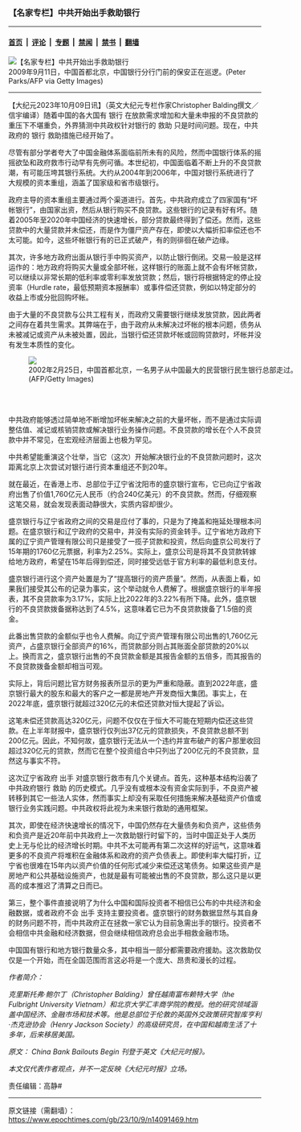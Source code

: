 ### 【名家专栏】中共开始出手救助银行

---

#### [首页](../../../..?n14091469) &nbsp;|&nbsp; [评论](../../../../../epoch-comment?n14091469) &nbsp;|&nbsp; [专题](../../../../../epoch-special?n14091469) &nbsp;|&nbsp; [禁闻](../../../../../epoch-news?n14091469) &nbsp;|&nbsp; [禁书](../../../../../books?n14091469) &nbsp;|&nbsp; [翻墙](https://github.com/gfw-breaker/nogfw/blob/master/README.md?n14091469)


<div><img alt="【名家专栏】中共开始出手救助银行" class="attachment-djy_600_400 size-djy_600_400 wp-post-image" src="https://i.epochtimes.com/assets/uploads/2023/10/id14091490-GettyImages-1252091646-600x400.jpg"/>
<div class="caption">
 2009年9月11日，中国首都北京，中国银行分行门前的保安正在巡逻。(Peter Parks/AFP via Getty Images)
</div></div><hr/><div class="post_content" id="artbody" itemprop="articleBody">
 <!-- article content begin -->
 <p>
  【大纪元2023年10月09日讯】（英文大纪元专栏作家Christopher Balding撰文／信宇编译）随着中国的各大国有
  <ok href="https://www.epochtimes.com/gb/tag/%E9%93%B6%E8%A1%8C.html">
   银行
  </ok>
  在放款需求增加和大量未申报的不良贷款的重压下不堪重负，外界猜测中共政权针对银行的
  <ok href="https://www.epochtimes.com/gb/tag/%E6%95%91%E5%8A%A9.html">
   救助
  </ok>
  只是时间问题。现在，中共政府的
  <ok href="https://www.epochtimes.com/gb/tag/%E9%93%B6%E8%A1%8C.html">
   银行
  </ok>
  救助措施已经开始了。
 </p>
 <p>
  尽管有部分学者夸大了中国金融体系面临前所未有的风险，然而中国银行体系的摇摇欲坠和政府救市行动早有先例可循。本世纪初，中国面临着不断上升的不良贷款潮，有可能压垮其银行系统。大约从2004年到2006年，中国对银行系统进行了大规模的资本重组，涵盖了国家级和省市级银行。
 </p>
 <p>
  政府主导的资本重组主要通过两个渠道进行。首先，中共政府成立了四家国有“坏帐银行”，由国家出资，然后从银行购买不良贷款。这些银行的记录有好有坏。随着2005年至2020年中国经济的快速增长，部分贷款最终得到了偿还。然而，这些贷款中的大量贷款并未偿还，而是作为僵尸资产存在，即使以大幅折扣率偿还也不太可能。如今，这些坏帐银行有的已正式破产，有的则徘徊在破产边缘。
 </p>
 <p>
  其次，许多地方政府出面从银行手中购买资产，以防止银行倒闭。交易一般是这样运作的：地方政府将购买大量或全部坏帐，这样银行的账面上就不会有坏帐贷款，可以继续以非常长期的低利率或零利率发放贷款；然后，银行将根据特定的停止投资率（Hurdle rate，最低预期资本报酬率）或事件偿还贷款，例如以特定部分的收益上市或分批回购坏帐。
 </p>
 <p>
  由于大量的不良贷款与公共工程有关，而政府又需要银行继续发放贷款，因此两者之间存在着共生需求。其弊端在于，由于政府从未解决过坏帐的根本问题，债务从未被减记或资产从未被处置，因此，当银行偿还贷款坏帐或回购贷款时，坏帐并没有发生本质性的变化。
 </p>
 <figure class="wp-caption aligncenter" style="width: 591px">
  <ok href=" https://www.theepochtimes.com/_next/image?url=https://img.theepochtimes.com/assets/uploads/2015/02/04/51405499_Minsheng_bankSMALL-600x400.jpg&amp;w=1200&amp;q=75" rel="noreferrer noopener" target="_blank">
   <img class="" src="https://www.theepochtimes.com/_next/image?url=https://img.theepochtimes.com/assets/uploads/2015/02/04/51405499_Minsheng_bankSMALL-600x400.jpg&amp;w=1200&amp;q=75"/>
  </ok>
  <br/><figcaption class="wp-caption-text">
   2002年2月25日，中国首都北京，一名男子从中国最大的民营银行民生银行总部走过。(AFP/Getty Images)
  </figcaption><br/>
 </figure><br/>
 <p>
  中共政府能够透过简单地不断增加坏帐来解决之前的大量坏帐，而不是通过实际调整估值、减记或核销贷款或解决银行业务操作问题。不良贷款的增长在个人不良贷款中并不常见，在宏观经济层面上也极为罕见。
 </p>
 <p>
 </p>
 <p>
  中共希望能重演这个壮举，当它（这次）开始解决银行业的不良贷款问题时，这次距离北京上次尝试对银行进行资本重组还不到20年。
 </p>
 <p>
 </p>
 <p>
  就在最近，在香港上市、总部位于辽宁省沈阳市的盛京银行宣布，它已向辽宁省政府出售了价值1,760亿元人民币（约合240亿美元）的不良贷款。然而，仔细观察这笔交易，就会发现表面动静很大，实质内容却很少。
 </p>
 <p>
  盛京银行与辽宁省政府之间的交易是应付了事的，只是为了掩盖和拖延处理根本问题。在盛京银行和辽宁政府的交易中，并没有实际的资金转手。辽宁省地方政府下属的辽宁资产管理有限公司只是接受了一揽子贷款和投资，然后向盛京公司发行了15年期的1760亿元票据，利率为2.25%。实际上，盛京公司是将其不良贷款转嫁给地方政府，希望在15年后得到偿还，同时接受远低于官方利率的最低利息支付。
 </p>
 <p>
  盛京银行进行这个资产处置是为了“提高银行的资产质量”。然而，从表面上看，如果我们接受其公布的记录为事实，这个举动就令人费解了。根据盛京银行的半年报表，其不良贷款率为3.17%，实际上比2022年的3.22%有所下降。此外，盛京银行的不良贷款拨备据称达到了4.5%，这意味着它已为不良贷款拨备了1.5倍的资金。
 </p>
 <p>
  此番出售贷款的金额似乎也令人费解。向辽宁资产管理有限公司出售的1,760亿元资产，占盛京银行全部资产的16%，而贷款部分则占其账面全部贷款的20%以上。换而言之，盛京银行出售的不良贷款金额是其报告金额的五倍多，而其报告的不良贷款拨备金额却相当可观。
 </p>
 <p>
  实际上，背后问题比官方财务报表所显示的更为严重和隐蔽。直到2022年底，盛京银行最大的股东和最大的客户之一都是房地产开发商恒大集团。事实上，在2022年底，盛京银行就超过320亿元的未偿还贷款对恒大提起了诉讼。
 </p>
 <p>
  这笔未偿还贷款高达320亿元，问题不仅仅在于恒大不可能在短期内偿还这些贷款。在上半年财报中，盛京银行仅列出37亿元的贷款损失，不良贷款总额不到200亿元。因此，不知何故，盛京银行无法从一个违约并宣布破产的客户那里收回超过320亿元的贷款，然而它在整个投资组合中只列出了200亿元的不良贷款，显然这与事实不符。
 </p>
 <p>
  这次辽宁省政府
  <ok href="https://www.epochtimes.com/gb/tag/%E5%87%BA%E6%89%8B.html">
   出手
  </ok>
  对盛京银行救市有几个关键点。首先，这种基本结构沿袭了中共政府银行
  <ok href="https://www.epochtimes.com/gb/tag/%E6%95%91%E5%8A%A9.html">
   救助
  </ok>
  的历史模式。几乎没有或根本没有资金实际到手，不良资产被转移到其它一些法人实体，然而事实上却没有采取任何措施来解决基础资产价值或银行业务实践问题。中共政权将此视为未来银行救助的通用框架。
 </p>
 <p>
  其次，即使在经济快速增长的情况下，中国仍然存在大量债务和负资产，这些债务和负资产是近20年前中共政府上一次救助银行时留下的，当时中国正处于人类历史上无与伦比的经济增长时期。中共不太可能再有第二次这样的好运气，这意味着更多的不良资产将堆积在金融体系和政府的资产负债表上。即使利率大幅打折，辽宁省也很难在15年内以资产价值的任何形式减少来偿还这笔债务。如果这些资产是房地产和公共基础设施资产，也就是最有可能被出售的不良贷款，那么这只是以更高的成本推迟了清算之日而已。
 </p>
 <p>
  第三，整个事件直接说明了为什么中国和国际投资者不相信已公布的中共经济和金融数据，或者政府不会
  <ok href="https://www.epochtimes.com/gb/tag/%E5%87%BA%E6%89%8B.html">
   出手
  </ok>
  支持主要投资者。盛京银行的财务数据显然与其自身的财务问题不符，而中共政府正在拯救一家它认为目前急需出手的银行。投资者不会相信中共金融和经济数据，但会继续相信政府总会出手相救金融市场。
 </p>
 <p>
  中国国有银行和地方银行数量众多，其中相当一部分都需要政府援助。这次救助仅仅是一个开始，而在全国范围而言这必将是一个庞大、昂贵和漫长的过程。
 </p>
 <p>
  <em>
   作者简介：
  </em>
 </p>
 <p>
  <em>
   克里斯托弗·鲍尔丁（Christopher Balding）曾任越南富布赖特大学（the Fulbright University Vietnam）和北京大学汇丰商学院的教授。他的研究领域涵盖中国经济、金融市场和技术等。他是总部位于伦敦的英国外交政策研究智库亨利·杰克逊协会（Henry Jackson Society）的高级研究员，在中国和越南生活了十多年，后来移居美国。
  </em>
 </p>
 <p>
  <em>
   原文：
   <ok href="https://www.theepochtimes.com/opinion/china-bank-bailouts-begin-5503553">
    China Bank Bailouts Begin
   </ok>
   刊登于英文《大纪元时报》。
  </em>
 </p>
 <p>
  <em>
   本文仅代表作者观点，并不一定反映《大纪元时报》立场。
  </em>
 </p>
 <p>
  责任编辑：高静#
 </p>
 <!-- article content end -->
 <div id="below_article_ad">
 </div>
</div>


---

原文链接（需翻墙）：https://www.epochtimes.com/gb/23/10/9/n14091469.htm